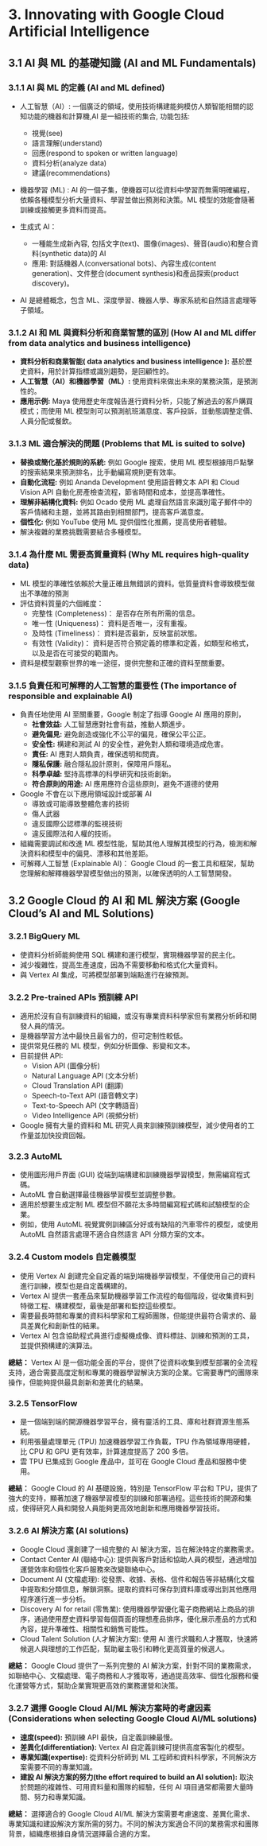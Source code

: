 # 3. Innovating with Google Cloud Artificial Intelligence

## 3.1 AI 與 ML 的基礎知識 (AI and ML Fundamentals)

### 3.1.1 AI 與 ML 的定義 (AI and ML defined)

-   人工智慧（AI）: 一個廣泛的領域，使用技術構建能夠模仿人類智能相關的認知功能的機器和計算機,AI 是一組技術的集合, 功能包括:
    -   視覺(see)
    -   語言理解(understand)
    -   回應(respond to spoken or written language)
    -   資料分析(analyze data)
    -   建議(recommendations)
-   機器學習 (ML) : AI 的一個子集，使機器可以從資料中學習而無需明確編程，依賴各種模型分析大量資料、學習並做出預測和決策。ML 模型的效能會隨著訓練或接觸更多資料而提高。
-   生成式 AI：

    -   一種能生成新內容, 包括文字(text)、圖像(images)、聲音(audio)和整合資料(synthetic data)的 AI
    -   應用: 對話機器人(conversational bots)、內容生成(content generation)、文件整合(document synthesis)和產品探索(product discovery)。

-   AI 是總體概念，包含 ML、深度學習、機器人學、專家系統和自然語言處理等子領域。

### 3.1.2 AI 和 ML 與資料分析和商業智慧的區別 (How AI and ML differ from data analytics and business intelligence)

-   **資料分析和商業智能( data analytics and business intelligence ):** 基於歷史資料，用於計算指標或識別趨勢，是回顧性的。
-   **人工智慧（AI）和機器學習（ML）:** 使用資料來做出未來的業務決策，是預測性的。
-   **應用示例:** Maya 使用歷史年度報告進行資料分析，只能了解過去的客戶購買模式；而使用 ML 模型則可以預測航班滿意度、客戶投訴，並動態調整定價、人員分配或餐飲。

### 3.1.3 ML 適合解決的問題 (Problems that ML is suited to solve)

-   **替換或簡化基於規則的系統:** 例如 Google 搜索，使用 ML 模型根據用戶點擊的搜索結果來預測排名，比手動編寫規則更有效率。
-   **自動化流程:** 例如 Ananda Development 使用語音轉文本 API 和 Cloud Vision API 自動化房產檢查流程，節省時間和成本，並提高準確性。
-   **理解非結構化資料:** 例如 Ocado 使用 ML 處理自然語言來識別電子郵件中的客戶情緒和主題，並將其路由到相關部門，提高客戶滿意度。
-   **個性化:** 例如 YouTube 使用 ML 提供個性化推薦，提高使用者體驗。
-   解決複雜的業務挑戰需要結合多種模型。

### 3.1.4 為什麼 ML 需要高質量資料 (Why ML requires high-quality data)

-   ML 模型的準確性依賴於大量正確且無錯誤的資料。低質量資料會導致模型做出不準確的預測
-   評估資料質量的六個維度：
    -   完整性 (Completeness)： 是否存在所有所需的信息。
    -   唯一性 (Uniqueness)： 資料是否唯一，沒有重複。
    -   及時性 (Timeliness)： 資料是否最新，反映當前狀態。
    -   有效性 (Validity)： 資料是否符合預定義的標準和定義，如類型和格式，以及是否在可接受的範圍內。
-   資料是模型觀察世界的唯一途徑，提供完整和正確的資料至關重要。

### 3.1.5 負責任和可解釋的人工智慧的重要性 (The importance of responsible and explainable AI)

-   負責任地使用 AI 至關重要，Google 制定了指導 Google AI 應用的原則，
    -   **社會效益:** 人工智慧應對社會有益，推動人類進步。
    -   **避免偏見:** 避免創造或強化不公平的偏見，確保公平公正。
    -   **安全性:** 構建和測試 AI 的安全性，避免對人類和環境造成危害。
    -   **責任:** AI 應對人類負責，確保透明和問責。
    -   **隱私保護:** 融合隱私設計原則，保障用戶隱私。
    -   **科學卓越:** 堅持高標準的科學研究和技術創新。
    -   **符合原則的用途:** AI 應用應符合這些原則，避免不道德的使用
-   Google 不會在以下應用領域設計或部署 AI
    -   導致或可能導致整體危害的技術
    -   傷人武器
    -   違反國際公認標準的監視技術
    -   違反國際法和人權的技術。
-   組織需要調試和改進 ML 模型性能，幫助其他人理解其模型的行為，檢測和解決資料和模型中的偏見、漂移和其他差距。
-   可解釋人工智慧 (Explainable AI)： Google Cloud 的一套工具和框架，幫助您理解和解釋機器學習模型做出的預測，以確保透明的人工智慧開發。

## 3.2 Google Cloud 的 AI 和 ML 解決方案 (Google Cloud’s AI and ML Solutions)

### 3.2.1 BigQuery ML

-   使資料分析師能夠使用 SQL 構建和運行模型，實現機器學習的民主化。
-   減少複雜性，提高生產速度，因為不需要移動和格式化大量資料。
-   與 Vertex AI 集成，可將模型部署到端點進行在線預測。

### 3.2.2 Pre-trained APIs 預訓練 API

-   適用於沒有自有訓練資料的組織，或沒有專業資料科學家但有業務分析師和開發人員的情況。
-   是機器學習方法中最快且最省力的，但可定制性較低。
-   提供常見任務的 ML 模型，例如分析圖像、影變和文本。
-   目前提供 API:
    -   Vision API (圖像分析)
    -   Natural Language API (文本分析)
    -   Cloud Translation API (翻譯)
    -   Speech-to-Text API (語音轉文字)
    -   Text-to-Speech API (文字轉語音)
    -   Video Intelligence API (視頻分析)
-   Google 擁有大量的資料和 ML 研究人員來訓練預訓練模型，減少使用者的工作量並加快投資回報。

### 3.2.3 AutoML

-   使用圖形用戶界面 (GUI) 從端到端構建和訓練機器學習模型，無需編寫程式碼。
-   AutoML 會自動選擇最佳機器學習模型並調整參數。
-   適用於想要生成定制 ML 模型但不願花太多時間編寫程式碼和試驗模型的企業。
-   例如，使用 AutoML 視覺實例訓練區分好或有缺陷的汽車零件的模型，或使用 AutoML 自然語言處理不適合自然語言 API 分類方案的文本。

### 3.2.4 Custom models 自定義模型

-   使用 Vertex AI 創建完全自定義的端到端機器學習模型，不僅使用自己的資料進行訓練，模型也是自定義構建的。
-   Vertex AI 提供一套產品來幫助機器學習工作流程的每個階段，從收集資料到特徵工程、構建模型，最後是部署和監控這些模型。
-   需要最長時間和專業的資料科學家和工程師團隊，但能提供最符合需求的、最具差異化和創新性的結果。
-   Vertex AI 包含協助程式員進行虛擬機成像、資料標註、訓練和預測的工具，並提供預構建的演算法。

**總結：**
Vertex AI 是一個功能全面的平台，提供了從資料收集到模型部署的全流程支持，適合需要高度定制和專業的機器學習解決方案的企業。它需要專門的團隊來操作，但能夠提供最具創新和差異化的結果。

### 3.2.5 TensorFlow

-   是一個端到端的開源機器學習平台，擁有靈活的工具、庫和社群資源生態系統。
-   利用張量處理單元 (TPU) 加速機器學習工作負載，TPU 作為領域專用硬體，比 CPU 和 GPU 更有效率，計算速度提高了 200 多倍。
-   雲 TPU 已集成到 Google 產品中，並可在 Google Cloud 產品和服務中使用。

**總結：**
Google Cloud 的 AI 基礎設施，特別是 TensorFlow 平台和 TPU，提供了強大的支持，顯著加速了機器學習模型的訓練和部署過程。這些技術的開源和集成，使得研究人員和開發人員能夠更高效地創新和應用機器學習技術。

### 3.2.6 AI 解決方案 (AI solutions)

-   Google Cloud 還創建了一組完整的 AI 解決方案，旨在解決特定的業務需求。
-   Contact Center AI (聯絡中心): 提供與客戶對話和協助人員的模型，通過增加運營效率和個性化客戶服務來改變聯絡中心。
-   Document AI (文檔處理): 從發票、收據、表格、信件和報告等非結構化文檔中提取和分類信息，解鎖洞察。提取的資料可保存到資料庫或導出到其他應用程序進行進一步分析。
-   Discovery AI for retail (零售業): 使用機器學習優化電子商務網站上商品的排序，通過使用歷史資料學習每個頁面的理想產品排序，優化展示產品的方式和內容，提升準確性、相關性和銷售可能性。
-   Cloud Talent Solution (人才解決方案): 使用 AI 進行求職和人才獲取，快速將候選人與理想的工作匹配，幫助雇主吸引和轉化更高質量的候選人。

**總結：**
Google Cloud 提供了一系列完整的 AI 解決方案，針對不同的業務需求，如聯絡中心、文檔處理、電子商務和人才獲取等，通過提高效率、個性化服務和優化運營等方式，幫助企業實現更高效的業務運營和決策。

### 3.2.7 選擇 Google Cloud AI/ML 解決方案時的考慮因素 (Considerations when selecting Google Cloud AI/ML solutions)

-   **速度(speed):** 預訓練 API 最快，自定義訓練最慢。
-   **差異化(differentiation):** Vertex AI 自定義訓練可提供高度客製化的模型。
-   **專業知識(expertise):** 從資料分析師到 ML 工程師和資料科學家，不同解決方案需要不同的專業知識。
-   **建設 AI 解決方案的努力(the effort required to build an AI solution):** 取決於問題的複雜性、可用資料量和團隊的經驗，任何 AI 項目通常都需要大量時間、努力和專業知識。

**總結：**
選擇適合的 Google Cloud AI/ML 解決方案需要考慮速度、差異化需求、專業知識和建設解決方案所需的努力。不同的解決方案適合不同的業務需求和團隊背景，組織應根據自身情況選擇最合適的方案。
